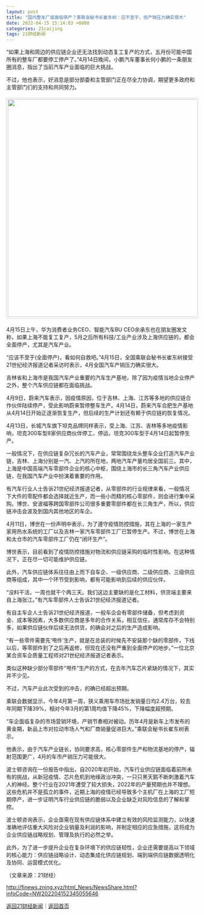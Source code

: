 ```yaml
---
layout: post
title: "国内整车厂或面临停产？乘联会秘书长崔东树：应不至于，但产销压力确实很大"
date: 2022-04-15 15:14:03 +0800
categories: 21caijing
tags: 21财经新闻
---
```

<p>“如果上海和周边的供应链企业还无法找到动态复工复产的方式，五月份可能中国所有的整车厂都要停工停产了。”4月14日晚间，小鹏汽车董事长何小鹏的一条朋友圈消息，指出了当前汽车产业面临的巨大挑战。</p>
 <p>不过，他也表示，好消息是部分部委和主管部门正在尽全力协调，期望更多政府和主管部门们的支持和共同努力。</p>
 <center><img src="https://dfscdn.dfcfw.com/download/D24817428225247924808_w700h413.jpg" width="580" style="border:#d1d1d1 1px solid;padding:3px;margin:5px 0;" /></center><p>4月15日上午，华为消费者业务CEO、智能汽车BU CEO余承东也在朋友圈发文称，如果上海不能复工复产，5月之后所有科技/工业产业涉及上海供应链的，都会全面停产，尤其是汽车产业。</p>
 <p>“应该不至于(全面停产)，看如何自救吧。”4月15日，全国乘联会秘书长崔东树接受21世纪经济报道记者采访时表示，4月全国汽车产销压力确实很大。</p>
 <p>吉林省和上海市是我国汽车产业重要的汽车生产基地，除了因为疫情当地企业停产之外，整个汽车供应链都在面临挑战。</p>
 <p>4月9日，蔚来汽车表示，因疫情原因，位于吉林、上海、江苏等多地的供应链合作伙伴陆续停产，受此影响蔚来暂停整车生产。4月14日，蔚来汽车合肥生产基地从4月14日开始正逐渐恢复生产，但后续的生产计划还有赖于供应链的恢复情况。</p>
 <p>4月13日，长城汽车旗下坦克品牌同样表示，受上海、江苏、吉林等多地疫情影响，坦克300车型8家供应商伙伴停工、停运，坦克300车型于4月14日起暂停生产。</p>
 <p>一般情况下，在供应链复杂冗长的汽车产业，常常围绕龙头整车企业打造汽车产业链，吉林、上海分别是一汽、上汽的所在地，两地汽车产量均居全国前三。其中，上海是中国高端汽车零部件企业的核心中枢，围绕上海市的长三角汽车产业供应链，在我国汽车产业中扮演着重要的作用。</p>
 <p>有汽车行业人士告诉21世纪经济报道记者，从零部件的行业规律来看，一般情况下大件的零配件都会选择就近生产，而一些小而精的核心零部件，则会进行集中采购。博世、安波福等跨国零部件公司很多重要零部件都在长三角生产，所以，供应链冲击会波及到国内其他地区的车企。</p>
 <p>4月11日，博世在一份声明中表示，为了遵守疫情防控措施，其在上海的一家生产家用热水系统的工厂以及吉林一家汽车零部件工厂已暂停生产。不过，博世在上海和太仓市的汽车零部件工厂仍在“闭环生产”。</p>
 <p>博世表示，目前看到了疫情防控措施对物流和供应链采购的临时性影响。在这种情况下，正在尽一切可能维护供应链。</p>
 <p>此外，汽车供应链体系往往由上而下自车企、一级供应商、二级供应商、三级供应商等组成，其中一个环节受到影响，都有可能影响到后续的供应伙伴。</p>
 <p>“没料干活，一周也就干个两三天。我们这边主要缺的是化工材料，供货端主要来自上海张江。”有汽车零部件人士告诉21世纪经济报道记者。</p>
 <p>有自主车企人士告诉21世纪经济报道，一般车企会有零部件储备，但考虑到资金、成本等因素，大多数供应商是多年的合作关系，相互信任，通常库存不会特别多，如果供应链伙伴后续无法供货，的确会对之后的生产造成影响。</p>
 <p>“有一些零件需要先‘甩件’生产，就是在总装的时候先不安装那个缺的零部件，下线以后，等零部件到了之后再返修，但现在还没有严重到全面停产的地步。”一位北京某合资车企质量工程师对21世纪经济报道记者表示。</p>
 <p>类似这种缺少部分零部件“甩件”生产的方式，在去年汽车芯片紧缺的情况下，其实并不少见。</p>
 <p>不过，汽车产业此次受到的冲击，的确已经超出预期。</p>
 <p>乘联会数据显示，今年4月第一周，狭义乘用车市场批发销量日均2.4万台，较去年同期下降39%，相对今年3月的第1周均值下降45%，下降幅度超预期。</p>
 <p>“车企面临复杂的市场营销环境，产销节奏相对被动。历年4月是新车上市发布的黄金期，新品上市对拉动市场人气和厂商销量促进巨大。”乘联会秘书长崔东树表示。</p>
 <p>他表示，由于汽车产业链长，协同要求高，核心零部件生产和物流基地的停产，辐射范围更广，4月的车市产销压力可能很大。</p>
 <p>波士顿咨询在一份报告中指出，自2020年初开始，汽车行业供应链面临着前所未有的挑战，从新冠疫情、芯片危机到地缘政治冲突，一只只黑天鹅不断刺激着汽车人的神经。整个行业在2021年遭受了较大损失，2022年的产量预期也并不理想。这些危机并不是孤立的事件，近期上海的疫情已经导致多个主机厂在上海的工厂短期停产，进一步证明汽车行业供应链的脆弱以及企业缺乏对风险信息的了解和掌控。</p>
 <p>波士顿咨询表示，企业亟需在现有供应链体系中建立有效的风险监测能力，以快速准确地评估重大风险对企业销量及利润的影响，并制定相应的应急措施，这将成为企业供应链战略规划、管理及执行的必然之举。</p>
 <p>此外，为了进一步提升企业在复杂环境下的供应链韧性，企业还需要提高以下领域的核心能力：供应链战略设计、动态集成化供应链规划、端到端供应链数据透明化及协同、运营模式优化。</p><p class="em_media">（文章来源：21财经）</p>

<http://finews.zning.xyz/html_News/NewsShare.html?infoCode=NW202204152345055646>

[返回21财经新闻](//finews.withounder.com/category/21caijing.html)｜[返回首页](//finews.withounder.com/)